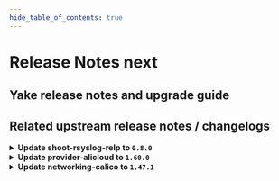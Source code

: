 ```yaml
---
hide_table_of_contents: true
---
```


# Release Notes next

## Yake release notes and upgrade guide

## Related upstream release notes / changelogs


<details>
<summary><b>Update shoot-rsyslog-relp to <code>0.8.0</code></b></summary>

# [gardener/gardener-extension-shoot-rsyslog-relp]

## ⚠️ Breaking Changes

- `[OPERATOR]` The Helm charts for the `application` and `runtime` parts of the gardener-extension-shoot-rsyslog-relp-admission admission controller have been separated into standalone charts. These charts now assume a Garden setup with a virtual garden. Both charts must be deployed individually: the `runtime` chart on the Garden runtime cluster, and the `application` chart on the virtual garden. Additionally, the intermediate `global` level in the Helm values has been removed, so you may need to adjust your provided values accordingly. by @MartinWeindel [#228]
## 📰 Noteworthy

- `[OPERATOR]` A new field, `messageContent`, has been added to the `loggingRules` section of the `rsyslog-relp.extensions.gardener.cloud/v1alpha1.RsyslogRelpConfig` API. This enhancement allows users to filter log messages sent to the target server based on their content. The `messageContent` field includes two subfields:  
  - `messageContent.regex`: This subfield specifies a regular expression to determine which log messages should be sent to the target server.  
  - `messageContent.exclude`: This subfield specifies a regular expression to exclude log messages from being sent to the target server.  
  These additions provide more granular control over log message filtering, enhancing the flexibility and efficiency of log management. by @RadaBDimitrova [#243]
- `[OPERATOR]` Memory resource limits have been removed from `charts/gardener-extension-shoot-rsyslog-relp-admission/values.yaml` and `charts/gardener-extension-shoot-rsyslog-relp/values.yaml`, and therefore from the corresponding deployments. by @plkokanov [#211]
## 🐛 Bug Fixes

- `[DEVELOPER]` Fixed an issue that caused skaffold to fail to tag the `gardener-extension-shoot-rsyslog-relp` image during the execution of the `make remote-extension-up` command. by @plkokanov [#236]
- `[OPERATOR]` The script which configures the audit rules on the system now ensures that the `/var/lib/node-exporter/textfile-collector` directory exists before attempting to write the result of the `augenrules --load` command to the `/var/lib/node-exporter/textfile-collector/rsyslog_auditd.prom` file. by @plkokanov [#256]
- `[OPERATOR]` An issue causing the ControllerDeployment in provider-local NOT to update the locally built image if the image is already present in the skaffold's cache is now fixed. `make extension-up` is now guaranteed to always use the image version that corresponds to the local git revision of the repository. by @RadaBDimitrova [#242]
## 🏃 Others

- `[OPERATOR]` Containers, which do not require privilege escalations, now forbid privilege escalations explicitly. by @georgibaltiev [#226]
- `[OPERATOR]` The parallel execution of e2e tests is increased from 2 to 3 to speed up the e2e test execution times. by @RadaBDimitrova [#248]
- `[OPERATOR]` Prepare for deployment of admission controller by gardener-operator by @MartinWeindel [#228]
- `[OPERATOR]` The [`ServiceTrafficDistribution`](https://kubernetes.io/docs/reference/networking/virtual-ips/#traffic-distribution) feature is being used on to make Services topology-aware when the runtime Kubernetes version is 1.31+. by @ialidzhikov [#224]
- `[OPERATOR]` `extension-shoot-rsyslog-relp` no longer supports Shoots with Кubernetes version <= 1.26. by @RadaBDimitrova [#190]

## Helm Charts
- shoot-rsyslog-relp-admission-application: `europe-docker.pkg.dev/gardener-project/releases/charts/gardener/extensions/shoot-rsyslog-relp-admission-application:v0.8.0`
- shoot-rsyslog-relp-admission-runtime: `europe-docker.pkg.dev/gardener-project/releases/charts/gardener/extensions/shoot-rsyslog-relp-admission-runtime:v0.8.0`
- shoot-rsyslog-relp: `europe-docker.pkg.dev/gardener-project/releases/charts/gardener/extensions/shoot-rsyslog-relp:v0.8.0`
## Docker Images
- gardener-extension-shoot-rsyslog-relp-admission: `europe-docker.pkg.dev/gardener-project/releases/gardener/extensions/shoot-rsyslog-relp-admission:v0.8.0`
- gardener-extension-shoot-rsyslog-relp: `europe-docker.pkg.dev/gardener-project/releases/gardener/extensions/shoot-rsyslog-relp:v0.8.0`


</details>

<details>
<summary><b>Update provider-alicloud to <code>1.60.0</code></b></summary>

# [gardener/gardener-extension-provider-alicloud]

## 🐛 Bug Fixes

- `[OPERATOR]` Fixed an issue that caused deployment issues with the `gardener.cloud-fast` storage class when the extension was deployed by `gardener-operator` in the garden runtime cluster. The deployment of this `StorageClass` object is now only done for Alicloud seeds. by @timuthy [#767]
## 🏃 Others

- `[OPERATOR]` The [`ServiceTrafficDistribution`](https://kubernetes.io/docs/reference/networking/virtual-ips/#traffic-distribution) feature is being used on to make Services topology-aware when the runtime Kubernetes version is 1.31+. by @ialidzhikov [#760]
- `[OPERATOR]` Update gardener/gardener dependency to v1.113.0. by @kevin-lacoo [#772]
- `[OPERATOR]` Containers, which do not require privilege escalations, now forbid privilege escalations explicitly. by @georgibaltiev [#765]
- `[OPERATOR]` `RBAC` resources now explicitly state `resources` and `verbs`, replaced use of wildcards `*`. by @georgibaltiev [#768]
- `[OPERATOR]` `provider-alicloud` no longer supports Shoots with Кubernetes version <= 1.26. by @RadaBDimitrova [#742]
# [gardener/machine-controller-manager]

## 🐛 Bug Fixes

- `[OPERATOR]` A bug was fixed where MCM panics when trying to add an annotation to a nil map by @aaronfern [gardener/machine-controller-manager#966]
- `[OPERATOR]` CA tainted node is removed as soon as possible by MachineSet controller  by @aaronfern [gardener/machine-controller-manager#976]
## 🏃 Others

- `[OPERATOR]` Introduced API changes to support InPlaceUpdate by @acumino [gardener/machine-controller-manager#962]
- `[OPERATOR]` Introduced `MachineConfiguration` options for InPlaceUpdates by @acumino [gardener/machine-controller-manager#970]
# [gardener/machine-controller-manager-provider-alicloud]

## 🏃 Others

- `[USER]` Fixed a bug where machines could not be deleted unless `.spec.providerID` was set by @aaronfern [gardener/machine-controller-manager-provider-alicloud#95]

## Helm Charts
- admission-alicloud-application: `europe-docker.pkg.dev/gardener-project/releases/charts/gardener/extensions/admission-alicloud-application:v1.60.0`
- admission-alicloud-runtime: `europe-docker.pkg.dev/gardener-project/releases/charts/gardener/extensions/admission-alicloud-runtime:v1.60.0`
- provider-alicloud: `europe-docker.pkg.dev/gardener-project/releases/charts/gardener/extensions/provider-alicloud:v1.60.0`
## Docker Images
- gardener-extension-admission-alicloud: `europe-docker.pkg.dev/gardener-project/releases/gardener/extensions/admission-alicloud:v1.60.0`
- gardener-extension-provider-alicloud: `europe-docker.pkg.dev/gardener-project/releases/gardener/extensions/provider-alicloud:v1.60.0`


</details>

<details>
<summary><b>Update networking-calico to <code>1.47.1</code></b></summary>

no release notes available

## Helm Charts
- admission-calico-application: `europe-docker.pkg.dev/gardener-project/releases/charts/gardener/extensions/admission-calico-application:v1.47.1`
- admission-calico-runtime: `europe-docker.pkg.dev/gardener-project/releases/charts/gardener/extensions/admission-calico-runtime:v1.47.1`
- networking-calico: `europe-docker.pkg.dev/gardener-project/releases/charts/gardener/extensions/networking-calico:v1.47.1`
## Docker Images
- gardener-extension-admission-calico: `europe-docker.pkg.dev/gardener-project/releases/gardener/extensions/admission-calico:v1.47.1`
- gardener-extension-networking-calico: `europe-docker.pkg.dev/gardener-project/releases/gardener/extensions/networking-calico:v1.47.1`


</details>
